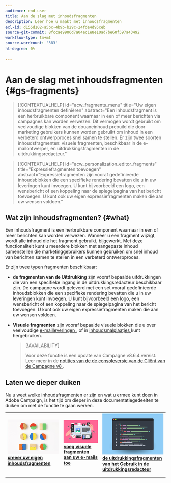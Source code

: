 ```yaml
---
audience: end-user
title: Aan de slag met inhoudsfragmenten
description: Leer hoe u maakt met inhoudsfragmenten
exl-id: d155d102-a5bc-4b9b-b29c-24fde4d95ceb
source-git-commit: 8fccae9906d7a04ec1e8e10ad7be60f597a43492
workflow-type: tm+mt
source-wordcount: '383'
ht-degree: 0%

---
```


# Aan de slag met inhoudsfragmenten {#gs-fragments}

>[!CONTEXTUALHELP]
>id="acw_fragments_menu"
>title="Uw eigen inhoudsfragmenten definiëren"
>abstract="Een inhoudsfragment is een herbruikbare component waarnaar in een of meer berichten via campagnes kan worden verwezen. Dit vermogen wordt gebruikt om veelvoudige blokken van de douaneinhoud prebuild die door marketing gebruikers kunnen worden gebruikt om inhoud in een verbeterd ontwerpproces snel samen te stellen. Er zijn twee soorten inhoudsfragmenten: visuele fragmenten, beschikbaar in de e-mailontwerper, en uitdrukkingsfragmenten in de uitdrukkingsredacteur."

>[!CONTEXTUALHELP]
>id="acw_personalization_editor_fragments"
>title="Expressiefragmenten toevoegen"
>abstract="Expressiefragmenten zijn vooraf gedefinieerde inhoudsblokken die een specifieke rendering bevatten die u in uw leveringen kunt invoegen. U kunt bijvoorbeeld een logo, een wensbericht of een koppeling naar de spiegelpagina van het bericht toevoegen. U kunt ook uw eigen expressiefragmenten maken die aan uw wensen voldoen."

## Wat zijn inhoudsfragmenten? {#what}

Een inhoudsfragment is een herbruikbare component waarnaar in een of meer berichten kan worden verwezen. Wanneer u een fragment wijzigt, wordt alle inhoud die het fragment gebruikt, bijgewerkt. Met deze functionaliteit kunt u meerdere blokken met aangepaste inhoud samenstellen die marketinggebruikers kunnen gebruiken om snel inhoud van berichten samen te stellen in een verbeterd ontwerpproces.

Er zijn twee typen fragmenten beschikbaar:

* **de fragmenten van de Uitdrukking** zijn vooraf bepaalde uitdrukkingen die van een specifieke ingang in de uitdrukkingsredacteur beschikbaar zijn. De campagne wordt geleverd met een set vooraf gedefinieerde inhoudsblokken die een specifieke rendering bevatten die u in uw leveringen kunt invoegen. U kunt bijvoorbeeld een logo, een wensbericht of een koppeling naar de spiegelpagina van het bericht toevoegen. U kunt ook uw eigen expressiefragmenten maken die aan uw wensen voldoen.

* **Visuele fragmenten** zijn vooraf bepaalde visuele blokken die u over veelvoudige [ e-mailleveringen ](../email/get-started-email-designer.md), of in [ inhoudsmalplaatjes ](../email/use-email-templates.md) kunt hergebruiken.

  >[!AVAILABILITY]
  >
  >Voor deze functie is een update van Campagne v8.6.4 vereist. Leer meer in de [ notities van de de consoleversie van de Cliënt van de Campagne v8 ](https://experienceleague.adobe.com/en/docs/campaign/campaign-v8/releases/release-notes).

## Laten we dieper duiken

Nu u weet welke inhoudsfragmenten er zijn en wat u ermee kunt doen in Adobe Campaign, is het tijd om dieper in deze documentatiegedeelten te duiken om met de functie te gaan werken.

<table style="table-layout:fixed"><tr style="border: 0;">
<td>
<a href="create-fragment.md">
<img alt="Uw eigen expressiefragmenten maken" src="assets/do-not-localize/create-fragment.png">
</a>
<div>
<a href="create-fragment.md"><strong> creeer uw eigen inhoudsfragmenten </strong></a>
</div>
<p>
</td>
<td>
<a href="use-visual-fragments.md">
<img alt="Visuele fragmenten toevoegen aan uw e-mails" src="assets/do-not-localize/visual.png">
</a>
<div><a href="use-visual-fragments.md"><strong> voeg visuele fragmenten aan uw e-mails toe </strong>
</div>
<p>
</td>
<td>
<a href="use-expression-fragments.md">
<img alt="Expressiefragmenten toevoegen aan de expressie-editor" src="assets/do-not-localize/expression.png">
</a>
<div>
<a href="use-expression-fragments.md"><strong> de uitdrukkingsfragmenten van het Gebruik in de uitdrukkingsredacteur </strong></a>
</div>
<p></td>
</tr></table>
